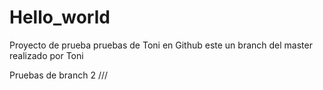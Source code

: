 # Hello_world
Proyecto de prueba
pruebas de Toni en Github
este un branch del master realizado por Toni

Pruebas de branch 2 ///
